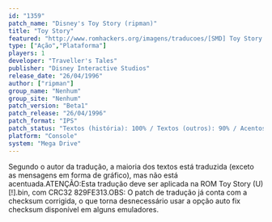```yaml
---
id: "1359"
patch_name: "Disney's Toy Story (ripman)"
title: "Toy Story"
featured: "http://www.romhackers.org/imagens/traducoes/[SMD] Toy Story - ripman - 1.png"
type: ["Ação","Plataforma"]
players: 1
developer: "Traveller's Tales"
publisher: "Disney Interactive Studios"
release_date: "26/04/1996"
author: ["ripman"]
group_name: "Nenhum"
group_site: "Nenhum"
patch_version: "Beta1"
patch_release: "26/04/1996"
patch_format: "IPS"
patch_status: "Textos (história): 100% / Textos (outros): 90% / Acentos: 0% / Gráficos: 0%"
platform: "Console"
system: "Mega Drive"
---
```


Segundo o autor da tradução, a maioria dos textos está traduzida (exceto as mensagens em forma de gráfico), mas não está acentuada.ATENÇÃO:Esta tradução deve ser aplicada na ROM Toy Story (U) [!].bin, com CRC32 829FE313.OBS: O patch de tradução já conta com a checksum corrigida, o que torna desnecessário usar a opção auto fix checksum disponível em alguns emuladores.